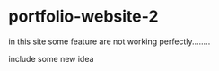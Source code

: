 # portfolio-website-2


in this site some feature are not working perfectly........



include some new idea
